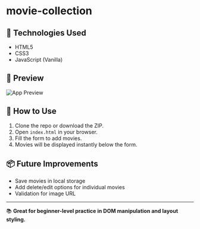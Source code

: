 # movie-collection

## 🔧 Technologies Used

- HTML5  
- CSS3  
- JavaScript (Vanilla)  

## 📸 Preview

![App Preview](preview.png)

## 🚀 How to Use

1. Clone the repo or download the ZIP.
2. Open `index.html` in your browser.
3. Fill the form to add movies.
4. Movies will be displayed instantly below the form.

## 📦 Future Improvements

- Save movies in local storage  
- Add delete/edit options for individual movies  
- Validation for image URL  

---

📚 **Great for beginner-level practice in DOM manipulation and layout styling.**

